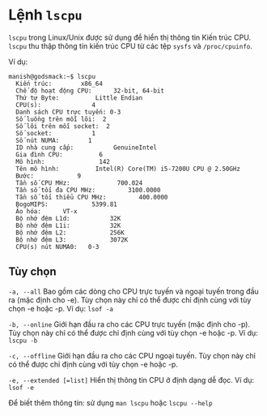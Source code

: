 # Lệnh `lscpu`

`lscpu` trong Linux/Unix được sử dụng để hiển thị thông tin Kiến trúc CPU. `lscpu` thu thập thông tin kiến trúc CPU từ các tệp `sysfs` và `/proc/cpuinfo`.

Ví dụ:
```
manish@godsmack:~$ lscpu
  Kiến trúc:        x86_64
  Chế độ hoạt động CPU:      32-bit, 64-bit
  Thứ tự Byte:          Little Endian
  CPU(s):              4
  Danh sách CPU trực tuyến: 0-3
  Số luồng trên mỗi lõi:  2
  Số lõi trên mỗi socket:  2
  Số socket:           1
  Số nút NUMA:        1
  ID nhà cung cấp:           GenuineIntel
  Gia đình CPU:          6
  Mô hình:               142
  Tên mô hình:          Intel(R) Core(TM) i5-7200U CPU @ 2.50GHz
  Bước:            9
  Tần số CPU MHz:             700.024
  Tần số tối đa CPU MHz:         3100.0000
  Tần số tối thiểu CPU MHz:         400.0000
  BogoMIPS:            5399.81
  Ảo hóa:      VT-x   
  Bộ nhớ đệm L1d:           32K
  Bộ nhớ đệm L1i:           32K
  Bộ nhớ đệm L2:            256K
  Bộ nhớ đệm L3:            3072K
  CPU(s) nút NUMA0:   0-3
```
  
## Tùy chọn

`-a, --all`
    Bao gồm các dòng cho CPU trực tuyến và ngoại tuyến trong đầu ra (mặc định cho -e). Tùy chọn này chỉ có thể được chỉ định cùng với tùy chọn -e hoặc -p. 
    Ví dụ: `lsof -a`

`-b, --online`
    Giới hạn đầu ra cho các CPU trực tuyến (mặc định cho -p). Tùy chọn này chỉ có thể được chỉ định cùng với tùy chọn -e hoặc -p. 
    Ví dụ: `lscpu -b`

`-c, --offline`
    Giới hạn đầu ra cho các CPU ngoại tuyến. Tùy chọn này chỉ có thể được chỉ định cùng với tùy chọn -e hoặc -p. 

`-e, --extended [=list]`
    Hiển thị thông tin CPU ở định dạng dễ đọc.
    Ví dụ: `lsof -e`
    
Để biết thêm thông tin: sử dụng `man lscpu` hoặc `lscpu --help`
